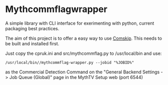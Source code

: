 # Mythcommflagwrapper

A simple library with CLI interface for exerimenting with python, current
packaging best practices.

The aim of this project is to offer a easy way to use [Comskip](https://github.com/erikkaashoek/Comskip). This needs to be built and installed first.

Just copy the cpruk.ini and src/mythcommflag.py to /usr/local/bin and use:

`/usr/local/bin//mythcommflag-wrapper.py --jobid "%JOBID%"`

as the Commercial Detection Command on the "General Backend Settings -> Job Queue (Global)"
page in the MythTV Setup web (port 6544)
